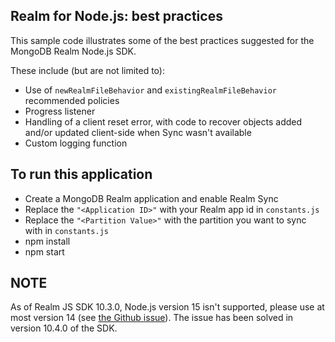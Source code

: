 ## Realm for Node.js: best practices

This sample code illustrates some of the best practices suggested for the MongoDB Realm Node.js SDK.

These include (but are not limited to):

- Use of `newRealmFileBehavior`  and `existingRealmFileBehavior` recommended policies
- Progress listener
- Handling of a client reset error, with code to recover objects added and/or updated client-side when Sync wasn't available
- Custom logging function

## To run this application
- Create a MongoDB Realm application and enable Realm Sync
- Replace the `"<Application ID>"` with your Realm app id in `constants.js`
- Replace the `"<Partition Value>"` with the partition you want to sync with in `constants.js`
- npm install
- npm start

## NOTE

As of Realm JS SDK 10.3.0, Node.js version 15 isn't supported, please use at most version 14 (see [the Github issue](https://github.com/realm/realm-js/issues/3670)). The issue has been solved in version 10.4.0 of the SDK.
